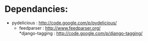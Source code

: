 Dependancies:
=============

* pydelicious : http://code.google.com/p/pydelicious/
    * feedparser : http://www.feedparser.org/   
*django-tagging : http://code.google.com/p/django-tagging/


